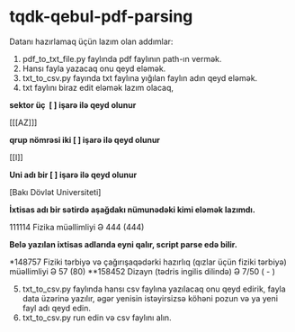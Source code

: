 # tqdk-qebul-pdf-parsing

Datanı hazırlamaq üçün lazım olan addımlar:

1. pdf_to_txt_file.py faylında pdf faylının path-ın vermək.
2. Hansı fayla yazacaq onu qeyd eləmək.
3. txt_to_csv.py fayında txt faylına yığılan faylın adın qeyd eləmək.
4. txt faylını biraz edit eləmək lazım olacaq, 

**sektor üç  [ ] işarə ilə qeyd olunur**

[[[AZ]]]

**qrup nömrəsi iki [ ] işarə ilə qeyd olunur**

[[I]]

**Uni adı bir [ ] işarə ilə qeyd olunur**

[Bakı Dövlət Universiteti]

**İxtisas adı bir sətirdə aşağdakı nümunədəki kimi eləmək lazımdı.**

111114 Fizika müəllimliyi Ə 444 (444)

**Belə yazılan ixtisas adlarıda eyni qalır, script parse edə bilir.**

*148757 Fiziki tərbiyə və çağırışaqədərki hazırlıq (qızlar üçün fiziki tərbiyə) müəllimliyi Ə 57 (80)
**158452 Dizayn (tədris ingilis dilində) Ə 7/50 ( - )

5. txt_to_csv.py faylında hansı csv faylına yazılacaq onu qeyd edirik, fayla data üzərinə yazılır, əgər yenisin istəyirsizsə köhəni pozun və ya yeni fayl adı qeyd edin.
6. txt_to_csv.py run edin və csv faylını alın.
